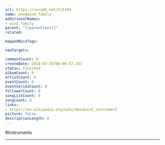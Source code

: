 ```yaml
---
url: https://vocadb.net/T/6784
name: woodwind family
additionalNames: 
- wind family
parent: "[[parentless]]"
related:

mappedNicoTags:

newTargets:

commentCount: 0
createDate: 2018-07-25T06:06:57.283
status: Finished
albumCount: 0
artistCount: 0
eventCount: 0
eventSeriesCount: 0
followerCount: 0
songListCount: 0
songCount: 0
links: 
- https://en.wikipedia.org/wiki/Woodwind_instrument
picture: false
descriptionLength: 0
---
```


#Instruments



---

